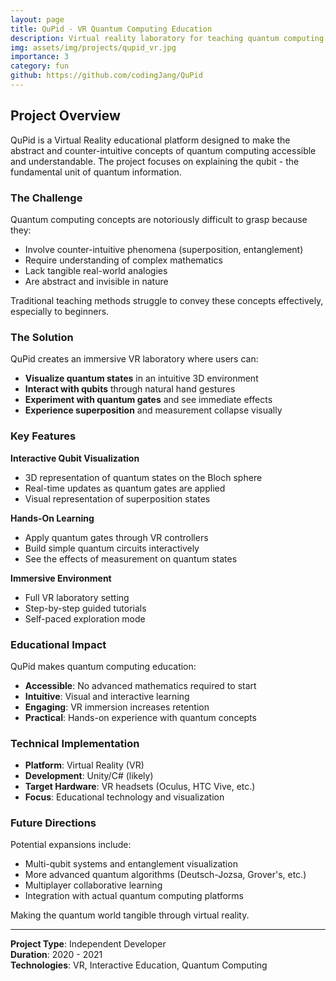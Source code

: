 ```yaml
---
layout: page
title: QuPid - VR Quantum Computing Education
description: Virtual reality laboratory for teaching quantum computing concepts, focusing on the qubit
img: assets/img/projects/qupid_vr.jpg
importance: 3
category: fun
github: https://github.com/codingJang/QuPid
---
```


## Project Overview

QuPid is a Virtual Reality educational platform designed to make the abstract and counter-intuitive concepts of quantum computing accessible and understandable. The project focuses on explaining the qubit - the fundamental unit of quantum information.

### The Challenge

Quantum computing concepts are notoriously difficult to grasp because they:
- Involve counter-intuitive phenomena (superposition, entanglement)
- Require understanding of complex mathematics
- Lack tangible real-world analogies
- Are abstract and invisible in nature

Traditional teaching methods struggle to convey these concepts effectively, especially to beginners.

### The Solution

QuPid creates an immersive VR laboratory where users can:
- **Visualize quantum states** in an intuitive 3D environment
- **Interact with qubits** through natural hand gestures
- **Experiment with quantum gates** and see immediate effects
- **Experience superposition** and measurement collapse visually

### Key Features

**Interactive Qubit Visualization**
- 3D representation of quantum states on the Bloch sphere
- Real-time updates as quantum gates are applied
- Visual representation of superposition states

**Hands-On Learning**
- Apply quantum gates through VR controllers
- Build simple quantum circuits interactively
- See the effects of measurement on quantum states

**Immersive Environment**
- Full VR laboratory setting
- Step-by-step guided tutorials
- Self-paced exploration mode

### Educational Impact

QuPid makes quantum computing education:
- **Accessible**: No advanced mathematics required to start
- **Intuitive**: Visual and interactive learning
- **Engaging**: VR immersion increases retention
- **Practical**: Hands-on experience with quantum concepts

### Technical Implementation

- **Platform**: Virtual Reality (VR)
- **Development**: Unity/C# (likely)
- **Target Hardware**: VR headsets (Oculus, HTC Vive, etc.)
- **Focus**: Educational technology and visualization

### Future Directions

Potential expansions include:
- Multi-qubit systems and entanglement visualization
- More advanced quantum algorithms (Deutsch-Jozsa, Grover's, etc.)
- Multiplayer collaborative learning
- Integration with actual quantum computing platforms

<div class="caption">
    Making the quantum world tangible through virtual reality.
</div>

---

**Project Type**: Independent Developer  
**Duration**: 2020 - 2021  
**Technologies**: VR, Interactive Education, Quantum Computing
